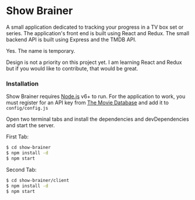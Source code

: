 # Show Brainer

A small application dedicated to tracking your progress in a TV box set or series. The application's front end is built using React and Redux. The small backend API is built using Express and the TMDB API.

Yes. The name is temporary.

Design is not a priority on this project yet. I am learning React and Redux but if you would like to contribute, that would be great.

### Installation

Show Brainer requires [Node.js](https://nodejs.org/) v6+ to run. 
For the application to work, you must register for an API key from [The Movie Database](https://tmdb.org) and add it to `config/config.js`

Open two terminal tabs and install the dependencies and devDependencies and start the server.

First Tab:
```sh
$ cd show-brainer
$ npm install -d
$ npm start
```
Second Tab:
```sh
$ cd show-brainer/client
$ npm install -d
$ npm start
```
